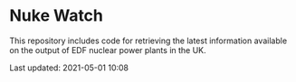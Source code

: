 # Nuke Watch

This repository includes code for retrieving the latest information available on the output of EDF nuclear power plants in the UK.

Last updated: 2021-05-01 10:08